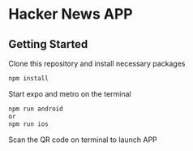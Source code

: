 # Hacker News APP

## Getting Started

Clone this repository and install necessary packages

```bash
npm install
```

Start expo and metro on the terminal

```bash
npm run android
or
npm run ios
```

Scan the QR code on terminal to launch APP
